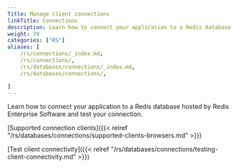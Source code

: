 ```yaml
---
Title: Manage client connections
linkTitle: Connections
description: Learn how to connect your application to a Redis database hosted by Redis Enterprise Software and test your connection.
weight: 70
categories: ["RS"]
aliases: [
    /rs/connections/_index.md,
    /rs/connections/,
    /rs/databases/connections/_index.md,
    /rs/databases/connections/,

]
---
```

Learn how to connect your application to a Redis database hosted by Redis Enterprise Software and test your connection.

[Supported connection clients]({{< relref "/rs/databases/connections/supported-clients-browsers.md" >}})

[Test client connectivity]({{< relref "/rs/databases/connections/testing-client-connectivity.md" >}})